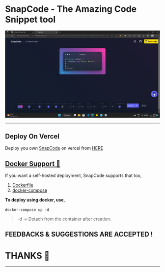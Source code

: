 # SnapCode - The Amazing Code Snippet tool

![WebApp Screenshot](./screenshots/Screenshot.png)

---

## Deploy On Vercel

Deploy you own [SnapCode](snapcode.cf) on vercel from [HERE](https://vercel.com/new)

## [Docker Support 🐳](https://www.docker.com/)

If you want a self-hosted deployment, SnapCode supports that too,

1. [Dockerfile](./Dockerfile)
2. [docker-compose](./docker-compose.yaml)

**To deploy using docker, use,**

`docker-compose up -d`

> -d -> Detach from the container after creation.

## FEEDBACKS & SUGGESTIONS ARE ACCEPTED !
# THANKS 👻

---
